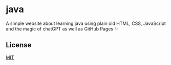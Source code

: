 # java
A simple website about learning java using plain old HTML, CSS, JavaScript and the magic of chatGPT as well as GitHub Pages ✨

## License 
[MIT](https://choosealicense.com/licenses/mit/)
